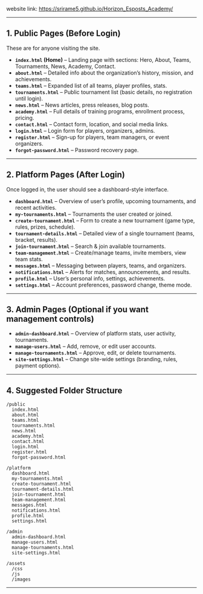 website link: https://srirame5.github.io/Horizon_Esposts_Academy/


---

## **1. Public Pages (Before Login)**

These are for anyone visiting the site.

* **`index.html` (Home)** – Landing page with sections: Hero, About, Teams, Tournaments, News, Academy, Contact.
* **`about.html`** – Detailed info about the organization’s history, mission, and achievements.
* **`teams.html`** – Expanded list of all teams, player profiles, stats.
* **`tournaments.html`** – Public tournament list (basic details, no registration until login).
* **`news.html`** – News articles, press releases, blog posts.
* **`academy.html`** – Full details of training programs, enrollment process, pricing.
* **`contact.html`** – Contact form, location, and social media links.
* **`login.html`** – Login form for players, organizers, admins.
* **`register.html`** – Sign-up for players, team managers, or event organizers.
* **`forgot-password.html`** – Password recovery page.

---

## **2. Platform Pages (After Login)**

Once logged in, the user should see a dashboard-style interface.

* **`dashboard.html`** – Overview of user’s profile, upcoming tournaments, and recent activities.
* **`my-tournaments.html`** – Tournaments the user created or joined.
* **`create-tournament.html`** – Form to create a new tournament (game type, rules, prizes, schedule).
* **`tournament-details.html`** – Detailed view of a single tournament (teams, bracket, results).
* **`join-tournament.html`** – Search & join available tournaments.
* **`team-management.html`** – Create/manage teams, invite members, view team stats.
* **`messages.html`** – Messaging between players, teams, and organizers.
* **`notifications.html`** – Alerts for matches, announcements, and results.
* **`profile.html`** – User’s personal info, settings, achievements.
* **`settings.html`** – Account preferences, password change, theme mode.

---

## **3. Admin Pages (Optional if you want management controls)**

* **`admin-dashboard.html`** – Overview of platform stats, user activity, tournaments.
* **`manage-users.html`** – Add, remove, or edit user accounts.
* **`manage-tournaments.html`** – Approve, edit, or delete tournaments.
* **`site-settings.html`** – Change site-wide settings (branding, rules, payment options).

---

## **4. Suggested Folder Structure**

```
/public
  index.html
  about.html
  teams.html
  tournaments.html
  news.html
  academy.html
  contact.html
  login.html
  register.html
  forgot-password.html

/platform
  dashboard.html
  my-tournaments.html
  create-tournament.html
  tournament-details.html
  join-tournament.html
  team-management.html
  messages.html
  notifications.html
  profile.html
  settings.html

/admin
  admin-dashboard.html
  manage-users.html
  manage-tournaments.html
  site-settings.html

/assets
  /css
  /js
  /images
```

---


